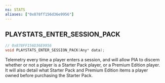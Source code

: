 ```yaml
---
ns: STATS
aliases: ["0x878ff156d36e9956"]
---
```

## PLAYSTATS_ENTER_SESSION_PACK

```c
// 0x878FF156D36E9956
void PLAYSTATS_ENTER_SESSION_PACK(Any* data);
```

Telemetry every time a player enters a session, and will allow PIA to discern whether or not a player is a Starter Pack player, or a Premium Edition player. It will also detail what Starter Pack and Premium Edition items a player owned before purchasing the Starter Pack.

